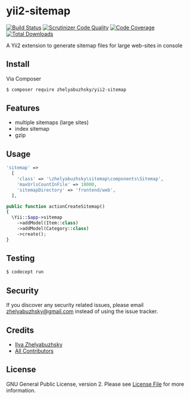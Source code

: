 # yii2-sitemap

[![Build Status](https://travis-ci.org/zhelyabuzhsky/yii2-sitemap.svg)](https://travis-ci.org/zhelyabuzhsky/yii2-sitemap)
[![Scrutinizer Code Quality](https://scrutinizer-ci.com/g/zhelyabuzhsky/yii2-sitemap/badges/quality-score.png?b=master)](https://scrutinizer-ci.com/g/zhelyabuzhsky/yii2-sitemap/?branch=master)
[![Code Coverage](https://scrutinizer-ci.com/g/zhelyabuzhsky/yii2-sitemap/badges/coverage.png?b=master)](https://scrutinizer-ci.com/g/zhelyabuzhsky/yii2-sitemap/?branch=master)
[![Total Downloads](https://poser.pugx.org/zhelyabuzhsky/yii2-sitemap/downloads)](https://packagist.org/packages/zhelyabuzhsky/yii2-sitemap)

A Yii2 extension to generate sitemap files for large web-sites in console

## Install

Via Composer

``` bash
$ composer require zhelyabuzhsky/yii2-sitemap
```

## Features

* multiple sitemaps (large sites)
* index sitemap
* gzip

## Usage

```php
'sitemap' =>
  [
    'class' => '\zhelyabuzhsky\sitemap\components\Sitemap',
    'maxUrlsCountInFile' => 10000,
    'sitemapDirectory' => 'frontend/web',
  ],
```

```php
public function actionCreateSitemap()
{
  \Yii::$app->sitemap
    ->addModel(Item::class)
    ->addModel(Category::class)
    ->create();
}
```

## Testing

``` bash
$ codecept run
```

## Security

If you discover any security related issues, please email zhelyabuzhsky@gmail.com instead of using the issue tracker.

## Credits

- [Ilya Zhelyabuzhsky](https://github.com/zhelyabuzhsky)
- [All Contributors](../../contributors)

## License

GNU General Public License, version 2. Please see [License File](LICENSE) for more information.
